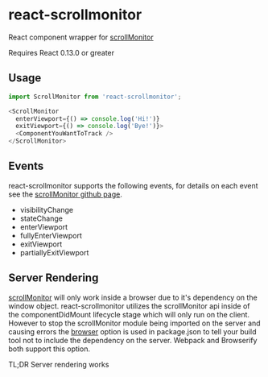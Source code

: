 # react-scrollmonitor

React component wrapper for [scrollMonitor](https://github.com/stutrek/scrollMonitor)

Requires React 0.13.0 or greater

## Usage

```javascript
import ScrollMonitor from 'react-scrollmonitor';

<ScrollMonitor
  enterViewport={() => console.log('Hi!')}
  exitViewport={() => console.log('Bye!')}>
  <ComponentYouWantToTrack />
</ScrollMonitor>
```

## Events

react-scrollmonitor supports the following events, for details on each event see the [scrollMonitor github page](https://github.com/stutrek/scrollMonitor).

* visibilityChange
* stateChange
* enterViewport
* fullyEnterViewport
* exitViewport
* partiallyExitViewport

## Server Rendering

[scrollMonitor](https://github.com/stutrek/scrollMonitor) will only work inside a browser due to it's dependency on the window object. react-scrollmonitor utilizes the scrollMonitor api inside of the componentDidMount lifecycle stage which will only run on the client. However to stop the scrollMonitor module being imported on the server and causing errors the [browser](https://github.com/defunctzombie/package-browser-field-spec) option is used in package.json to tell your build tool not to include the dependency on the server. Webpack and Browserify both support this option.

TL;DR Server rendering works
